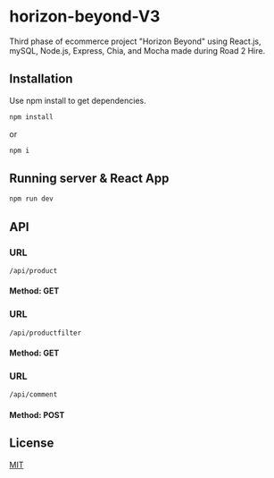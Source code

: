 # horizon-beyond-V3
Third phase of ecommerce project "Horizon Beyond" using React.js, mySQL, Node.js, Express, Chia, and Mocha made during Road 2 Hire.


## Installation

Use npm install to get dependencies.

```bash
npm install
```
or

```bash
npm i
```

## Running server & React App

```bash
npm run dev
```

## API

### URL 
```bash
/api/product
```
#### Method: GET

### URL 
```bash
/api/productfilter
```
#### Method: GET

### URL 
```bash
/api/comment
```
#### Method: POST

## License
[MIT](https://choosealicense.com/licenses/mit/)